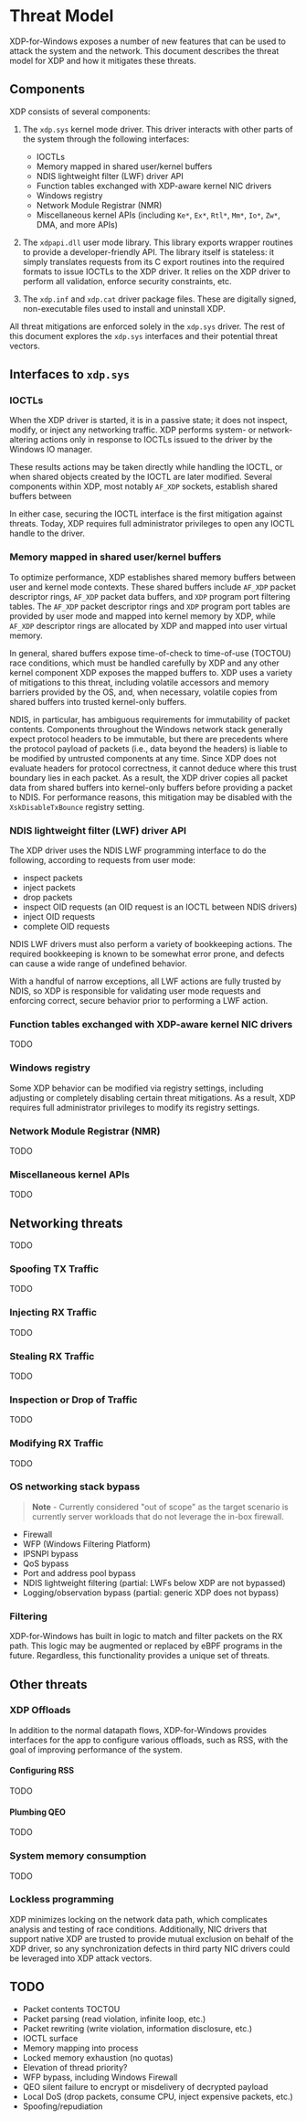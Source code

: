# Threat Model

XDP-for-Windows exposes a number of new features that can be used to attack the system and the network. This document describes the threat model for XDP and how it mitigates these threats.

## Components

XDP consists of several components:

1. The `xdp.sys` kernel mode driver. This driver interacts with other parts of the system through the following interfaces:

    * IOCTLs
    * Memory mapped in shared user/kernel buffers
    * NDIS lightweight filter (LWF) driver API
    * Function tables exchanged with XDP-aware kernel NIC drivers
    * Windows registry
    * Network Module Registrar (NMR)
    * Miscellaneous kernel APIs (including `Ke*`, `Ex*`, `Rtl*`, `Mm*`, `Io*`, `Zw*`, DMA, and more APIs)

2. The `xdpapi.dll` user mode library. This library exports wrapper routines to provide a developer-friendly API. The library itself is stateless: it simply translates requests from its C export routines into the required formats to issue IOCTLs to the XDP driver. It relies on the XDP driver to perform all validation, enforce security constraints, etc.
3. The `xdp.inf` and `xdp.cat` driver package files. These are digitally signed, non-executable files used to install and uninstall XDP.

All threat mitigations are enforced solely in the `xdp.sys` driver. The rest of this document explores the `xdp.sys` interfaces and their potential threat vectors.

## Interfaces to `xdp.sys`

### IOCTLs

When the XDP driver is started, it is in a passive state; it does not inspect, modify, or inject any networking traffic. XDP performs system- or network-altering actions only in response to IOCTLs issued to the driver by the Windows IO manager.

These results actions may be taken directly while handling the IOCTL, or when shared objects created by the IOCTL are later modified. Several components within XDP, most notably `AF_XDP` sockets, establish shared buffers between

In either case, securing the IOCTL interface is the first mitigation against threats. Today, XDP requires full administrator privileges to open any IOCTL handle to the driver.

### Memory mapped in shared user/kernel buffers

To optimize performance, XDP establishes shared memory buffers between user and kernel mode contexts. These shared buffers include `AF_XDP` packet descriptor rings, `AF_XDP` packet data buffers, and `XDP` program port filtering tables. The `AF_XDP` packet descriptor rings and `XDP` program port tables are provided by user mode and mapped into kernel memory by XDP, while `AF_XDP` descriptor rings are allocated by XDP and mapped into user virtual memory.

In general, shared buffers expose time-of-check to time-of-use (TOCTOU) race conditions, which must be handled carefully by XDP and any other kernel component XDP exposes the mapped buffers to. XDP uses a variety of mitigations to this threat, including volatile accessors and memory barriers provided by the OS, and, when necessary, volatile copies from shared buffers into trusted kernel-only buffers.

NDIS, in particular, has ambiguous requirements for immutability of packet contents. Components throughout the Windows network stack generally expect protocol headers to be immutable, but there are precedents where the protocol payload of packets (i.e., data beyond the headers) is liable to be modified by untrusted components at any time. Since XDP does not evaluate headers for protocol correctness, it cannot deduce where this trust boundary lies in each packet. As a result, the XDP driver copies all packet data from shared buffers into kernel-only buffers before providing a packet to NDIS. For performance reasons, this mitigation may be disabled with the `XskDisableTxBounce` registry setting.

### NDIS lightweight filter (LWF) driver API

The XDP driver uses the NDIS LWF programming interface to do the following, according to requests from user mode:

* inspect packets
* inject packets
* drop packets
* inspect OID requests (an OID request is an IOCTL between NDIS drivers)
* inject OID requests
* complete OID requests

NDIS LWF drivers must also perform a variety of bookkeeping actions. The required bookkeeping is known to be somewhat error prone, and defects can cause a wide range of undefined behavior.

With a handful of narrow exceptions, all LWF actions are fully trusted by NDIS, so XDP is responsible for validating user mode requests and enforcing correct, secure behavior prior to performing a LWF action.

### Function tables exchanged with XDP-aware kernel NIC drivers

TODO

### Windows registry

Some XDP behavior can be modified via registry settings, including adjusting or completely disabling certain threat mitigations. As a result, XDP requires full administrator privileges to modify its registry settings.

### Network Module Registrar (NMR)

TODO

### Miscellaneous kernel APIs

TODO

## Networking threats

TODO

### Spoofing TX Traffic

TODO

### Injecting RX Traffic

TODO

### Stealing RX Traffic

TODO

### Inspection or Drop of Traffic

TODO

### Modifying RX Traffic

TODO

### OS networking stack bypass

> **Note** - Currently considered "out of scope" as the target scenario is currently server workloads that do not leverage the in-box firewall.

* Firewall
* WFP (Windows Filtering Platform)
* IPSNPI bypass
* QoS bypass
* Port and address pool bypass
* NDIS lightweight filtering (partial: LWFs below XDP are not bypassed)
* Logging/observation bypass (partial: generic XDP does not bypass)

### Filtering

XDP-for-Windows has built in logic to match and filter packets on the RX path. This logic may be augmented or replaced by eBPF programs in the future. Regardless, this functionality provides a unique set of threats.

## Other threats

### XDP Offloads

In addition to the normal datapath flows, XDP-for-Windows provides interfaces for the app to configure various offloads, such as RSS, with the goal of improving performance of the system.

#### Configuring RSS

TODO

#### Plumbing QEO

TODO

### System memory consumption

TODO

### Lockless programming

XDP minimizes locking on the network data path, which complicates analysis and testing of race conditions. Additionally, NIC drivers that support native XDP are trusted to provide mutual exclusion on behalf of the XDP driver, so any synchronization defects in third party NIC drivers could be leveraged into XDP attack vectors.

## TODO

- Packet contents TOCTOU
- Packet parsing (read violation, infinite loop, etc.)
- Packet rewriting (write violation, information disclosure, etc.)
- IOCTL surface
- Memory mapping into process
- Locked memory exhaustion (no quotas)
- Elevation of thread priority?
- WFP bypass, including Windows Firewall
- QEO silent failure to encrypt or misdelivery of decrypted payload
- Local DoS (drop packets, consume CPU, inject expensive packets, etc.)
- Spoofing/repudiation
